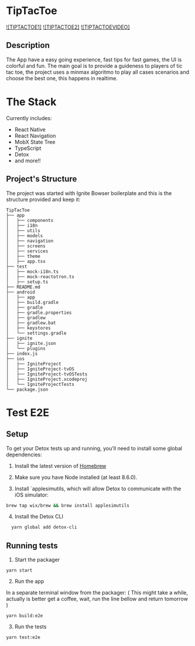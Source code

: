 # TipTacToe

[![TIPTACTOE1]](https://ik.imagekit.io/builderstest/Screen_Shot_2021-08-22_at_17.19.47_IPggHJPcQ.png?updatedAt=1629676830050)
[![TIPTACTOE2]](https://ik.imagekit.io/builderstest/Screen_Shot_2021-08-22_at_17.20.12_l7beL0a4g.png?updatedAt=1629676830258)
[![TIPTACTOEVIDEO]](https://ik.imagekit.io/builderstest/tiptactoevideo_QKol93WF7.gif?updatedAt=1629677730950)

## Description

The App have a easy going experience, fast tips for fast games, the UI is colorful and fun.
The main goal is to provide a guideness to players of tic tac toe, the project uses a minmax algoritmo to play all cases scenarios and choose the best one, this happens in realtime.

# The Stack

Currently includes:

- React Native
- React Navigation
- MobX State Tree
- TypeScript
- Detox
- and more!!

## Project's Structure

The project was started with Ignite Bowser boilerplate and this is the structure provided and keep it:

```
TipTacToe
├── app
│   ├── components
│   ├── i18n
│   ├── utils
│   ├── models
│   ├── navigation
│   ├── screens
│   ├── services
│   ├── theme
│   ├── app.tsx
├── test
│   ├── mock-i18n.ts
│   ├── mock-reactotron.ts
│   ├── setup.ts
├── README.md
├── android
│   ├── app
│   ├── build.gradle
│   ├── gradle
│   ├── gradle.properties
│   ├── gradlew
│   ├── gradlew.bat
│   ├── keystores
│   └── settings.gradle
├── ignite
│   ├── ignite.json
│   └── plugins
├── index.js
├── ios
│   ├── IgniteProject
│   ├── IgniteProject-tvOS
│   ├── IgniteProject-tvOSTests
│   ├── IgniteProject.xcodeproj
│   └── IgniteProjectTests
└── package.json

```

# Test E2E

## Setup

To get your Detox tests up and running, you'll need to install some global dependencies:

1. Install the latest version of [Homebrew](https://brew.sh/)
2. Make sure you have Node installed (at least 8.6.0).

3. Install `applesimutils, which will allow Detox to communicate with the iOS simulator:

```bash
brew tap wix/brew && brew install applesimutils
```

4. Install the Detox CLI

```bash
  yarn global add detox-cli
```

## Running tests

1. Start the packager

```
yarn start
```

2. Run the app

In a separate terminal window from the packager: ( This might take a while, actually is better get a coffee, wait, run the line bellow and return tomorrow )

```
yarn build:e2e
```

3. Run the tests

```
yarn test:e2e
```
